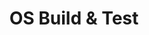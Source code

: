 ---
id: 5
title: OS Build & Test
sub_theme: false
permalink: /os-build-and-test/
image: /assets/images/content/OS_Build_test.png
icon: /assets/images/content/Icon_OS_Build_Test.svg
icon_dark: /assets/images/content/Black_OS_Build_Test.svg
description: >
    Improve the quality of Operating System kernels (Linux, Android, Zephyr) by providing the software tools and processes to allow continuous build, functional testing and regression detection.  Facilitate expanded testing coverage and higher software quality in various operating systems - Linux, Android, and RTOSs.  Rapid deployment of automated testing powered by 10+ experience in the Arm embedded ecosystem.
jumbotron:
    class: theme_banner 
    title: Rapid Operating System Build and Test
    description: >
      Improve the quality of Operating System kernels (Linux, Android, Zephyr) by
      providing the software tools and processes to allow continuous build,functional
      testing and regression detection.
      
      Facilitate expanded testing coverage and higher software quality in various
      operating systems -- Linux, Android, and RTOSs.
      
      Rapid deployment of automated testing powered by 10+ experience in the Arm
      embedded ecosystem
    image: /assets/images/content/OS_Build_test.png
    buttons:
      - title: How can Linaro help?
        url: "#contact_form"
        style: btn btn-primary btn-lg my-md-3 d-none d-md-inline-block text-uppercase theme_contact_btn
      - title: How can Linaro help?
        url: "#contact_form"
        style: btn btn-primary btn-sm my-2 d-inline-block d-md-none text-uppercase theme_contact_btn
flow:
    - row: container_row
      sections:
        - format: text
          text_content:
            text: >
              **Firmware, Kernel, File-System, System Libraries, and Toolchains. These are colloquially known as an operating system.**

              Linaro provides the software tools to rapidly detect build and functional-test regressions in Linux, Android, Zephyr, and
              other operating systems against a variety of emulated and hardware targets (IoT, embedded, and server).

              Linaro members are privileged to participate in a variety of activities that improve operating system software on their
              devices. They participate in the Linaro Linux Kernel Quality program, deploy landing teams that specialize in keeping their
              product Linux kernels current and upstream, work with Linaro to enable device automation in LAVA, and utilize Linaro’s
              scalable build and testing solutions to routinely test Linux on their devices.

              Linaro member companies even build their own communities around testing in Linaro through Linaro directed projects.
              Linaro members spend more time focusing on differentiating technology and are able to have testing teams that can focus
              on last-mile testing by working directly with Linaro.
        - format: tabs
          tabs:
            - title: Kernel Quality
              content: |
                Linaro maintains Linaro member-directed programs to improve the quality of the Zephyr, Linux, and Android
                operating-systems. We work with upstream developers and release maintainers to accelerate availability of security and
                bug fixes and improve the quality of stable releases (by detecting regressions before release), improve the frequency of
                product device updates through increasing quality confidence, and improve the breadth of testing available to developers
                and device manufacturers before they commit their code to releases.

                Linaro’s Linux Kernel Quality program covers both Linux
                kernel testing and testing of the LTS-derived
                Android-Common Kernel. Linaro’s Linux Kernel Functional
                Testing framework (LKFT) is the most reliable Linux long-term-stable functional test framework in the industry. On a weekly
                basis, across the latest 6 Linux LTS releases, the linux-next branch and
                linux-mainline branches, Linaro build-tests and reports on over 350
                release+architecture+target combinations on every git-branch push. We
                run functional-testing on nearly 40 of these combinations on real and
                emulated hardware and report back consistently with results in under 48 hours. We have run over 156 Million Test runs of
                the Linux LTS trees to date against a variety of embedded, emulated, and server platforms. We work weekly with LTS
                maintainers to execute testing and report regressions on the latest release-candidates before the releases are made.
              
                We also build and functional test (Android CTS & VTS) Android Common
                Kernels weekly and report regressions in the Linux kernel and AOSP
                directly to Linux upstream maintainers and Google respectively. To date
                we’ve run over 530 Million Test runs against a variety of mobile chipsets,
                preventing regressions before they ever hit production mobile devices.
                Explore Linaro’s Linux kernel functional test project at [https://lkft.linaro.org](https://lkft.linaro.org)
            - title: Testing Services
              content: |
                Linaro maintains a variety of open source project CI and testing frameworks. These include CI testing for the following

                TuxSuite™ by Linaro is the backbone of our Linaro’s testing efforts. This is now available as a
                commercial service to help anyone interested in improving their Linux kernel testing to do so rapidly and
                at scale. Take your testing from limited and infrequent to constant and expansive with TuxSuite.
            - title: Toolchain
              content: |
                Linaro maintains a variety of open source project CI and testing frameworks. Centralising the testing in Linaro alleviates the
                members need to individually monitor the upstream community. Linaro toolchain testing helps ensure that Arm devices
                remain at the forefront of the performance envelope in terms of generated code size and the execution performance of the
                resulting code.

                To achieve this Linaro provides support to a number of CI artifacts:-

                #### GNU Toolchain build and integration testing

                Integration release testing builds

                - These builds are made from the master branches of GNU toolchain components at the moment the
                moment build, you can interrogate the included manifests for details.
                - These builds are for experimental environments only, providing support for system integrators to
                check an upcoming GNU official release.
                https://snapshots.linaro.org/gnu-toolchain/

                #### LLVM Toolchain build-bots

                Overall summary here https://llvm.validation.linaro.org

                Linaro maintain a number of the upstream buildnots for LLVM, with builds for Flang the fortran compiler,
                Windows on Arm, LLDB and LLD, pulls some libraries, e.g.

                **Flang**

                - [http://lab.llvm.org:8011/#/builders/32](http://lab.llvm.org:8011/#/builders/32)
                - [http://lab.llvm.org:8011/#/builders/33](http://lab.llvm.org:8011/#/builders/33)
                - [http://lab.llvm.org:8011/#/builders/66](http://lab.llvm.org:8011/#/builders/66)

                **WoA**
                - [http://lab.llvm.org:8011/#/builders/65](http://lab.llvm.org:8011/#/builders/65)
                - [http://lab.llvm.org:8011/#/builders/120](http://lab.llvm.org:8011/#/builders/120)

                **LLDB**

                - [http://lab.llvm.org:8011/#/builders/96](http://lab.llvm.org:8011/#/builders/96)
                - [http://lab.llvm.org:8011/#/builders/17](http://lab.llvm.org:8011/#/builders/17)
            - title: Open Source Tools
              content: |
                Linaro develops and maintains open source software tools for device automation that enable continuous integration testing
                of firmware, OSes and workloads on a variety of device classes, from MCU/IoT devices, to embedded boards, to servers.

                **LAVA** is the open source Linaro Automation and Validation Architecture. It is the industry standard soft-
                ware for embedded device and testing automation, but also works with IoT and server-grade devices.
                It can perform firmware, OS (boot and functional), application, and producer-consumer testing. Being the
                creators of LAVA, Linaro has over a decade of experience refining this automation software. Linaro’s
                members guide development of represents member interest

                **TuxMake™** automates Linux builds across different architectures, configurations, targets, and toolchains.
                Specify your choices, and TuxMake drives the build for you, doing the same steps in the same way every
                time. TuxMake provides portable build environments using standard container images so that your team
                can perform the exact same build across different systems.

                **SQUAD** is Linaro’s open source Software Quality Dashboard software. It is cloud-deployable and scala-
                ble software for scheduling, aggregating, the collection of software test-results, and presenting them 
                directly via reporting front-end, or via the reporting API for customer results composition. SQUAD is also 
                able to maintain software baselines, perform results comparisons, and generate email reports using project templates.
                It supports mixed-tenant results with a permission and access layer that can give granular access to public and private data separately.
    - row: container_row
      style: bg-green
      sections:
       - format: custom_include
         source: themes/quick_link_blocks.html
    - row: container_row
      style: related_projects bg-secondary text-white
      sections:
        - format: title
          title_content:
            size: h2
            text: >
                Related Projects
        - format: custom_include
          source: themes/related_projects.html
    - row: container_row
      style: associated_members
      sections:
        - format: title
          title_content:
            size: h2
            text: >
                Associated Members
    - row: custom_include_row
      source: themes/associated_members.html
    - row: custom_include_row
      source: themes/theme_contact_form.html
---